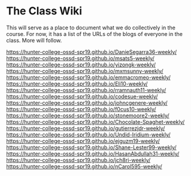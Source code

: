 # The Class Wiki

This will serve as a place to document what we do collectively in the
course. For now, it has a list of the URLs of the blogs of everyone in 
the class. More will follow.

  https://hunter-college-ossd-spr19.github.io/DanieSegarra36-weekly/<br>
  https://hunter-college-ossd-spr19.github.io/msats5-weekly/<br>
  https://hunter-college-ossd-spr19.github.io/yizongk-weekly/<br>
  https://hunter-college-ossd-spr19.github.io/mxmsunny-weekly/<br>
  https://hunter-college-ossd-spr19.github.io/emmacromeo-weekly/<br>
  https://hunter-college-ossd-spr19.github.io/Eli10-weekly/<br>
  https://hunter-college-ossd-spr19.github.io/rramnauth11-weekly/<br>
  https://hunter-college-ossd-spr19.github.io/codesue-weekly/<br>
  https://hunter-college-ossd-spr19.github.io/johncgenere-weekly/<br>
  https://hunter-college-ossd-spr19.github.io/f0cus10-weekly/<br>
  https://hunter-college-ossd-spr19.github.io/stonemoore2-weekly/<br>
  https://hunter-college-ossd-spr19.github.io/Chocolate-Spaghet-weekly/<br>
  https://hunter-college-ossd-spr19.github.io/gutierrezjdr-weekly/<br>
  https://hunter-college-ossd-spr19.github.io/Undid-Iridium-weekly/<br>
  https://hunter-college-ossd-spr19.github.io/ejguzm19-weekly/<br>
  https://hunter-college-ossd-spr19.github.io/Shane-Lester99-weekly/<br>
  https://hunter-college-ossd-spr19.github.io/HasanAbdullah31-weekly/<br>
  https://hunter-college-ossd-spr19.github.io/jch8ri-weekly/<br>
  https://hunter-college-ossd-spr19.github.io/nCarol595-weekly/<br>
